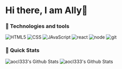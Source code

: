 # Hi there, I am Ally👋

### 📖 Technologies and tools

![HTML5](https://img.shields.io/badge/html-E34F26?style=for-the-badge&logo=html5&logoColor=white)
![CSS](https://img.shields.io/badge/css-1572B6?style=for-the-badge&logo=css3&logoColor=white)
![JAvaScript](https://img.shields.io/badge/javascript-F7DF1E?style=for-the-badge&logo=javascript&logoColor=black)
![react](https://img.shields.io/badge/react-61DAFB?style=for-the-badge&logo=react&logoColor=black)
![node](https://img.shields.io/badge/node-43853d?style=for-the-badge&logo=node.js&logoColor=white)
![git](https://img.shields.io/badge/github-181717?style=for-the-badge&logo=github&logoColor=white)

### 🚀 Quick Stats

<p>
<img src="https://github-readme-stats.vercel.app/api?username=aocl333&show_icons=true&line_height=20&theme=default" alt="aocl333's Github Stats" />
<img src="https://github-readme-stats.vercel.app/api/top-langs/?username=aocl333&langs_count=6&line_height=35&hide=handlebars,jupyter notebook&layout=compact&theme=default_repocard" alt="aocl333's Github Stats" />
</p>

